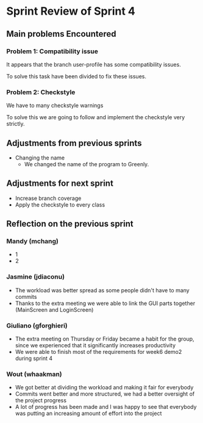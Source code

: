 <!-- An example of how you can do a sprint review -->

# Sprint Review of Sprint 4

## Main problems  Encountered

### Problem 1: Compatibility issue
It appears that the branch user-profile has some compatibility issues.

To solve this task have been divided to fix these issues. 

### Problem 2: Checkstyle
We have to many checkstyle warnings

To solve this we are going to follow and implement the checkstyle very strictly.


## Adjustments from previous sprints
 - Changing the name
    - We changed the name of the program to Greenly.

## Adjustments for next sprint
 - Increase branch coverage
 - Apply the checkstyle to every class

## Reflection on the previous sprint

### Mandy (mchang)
 - 1
 - 2

### Jasmine (jdiaconu)
- The workload was better spread as some people didn't have to many commits
- Thanks to the extra meeting we were able to link the GUI parts together (MainScreen and LoginScreen)
 
### Giuliano (gforghieri)
- The extra meeting on Thursday or Friday became a habit for the group, since we experienced that it significantly increases productivity
- We were able to finish most of the requirements for week6 demo2 during sprint 4

### Wout (whaakman)
- We got better at dividing the workload and making it fair for everybody
- Commits went better and more structured, we had a better oversight of the project progress
- A lot of progress has been made and I was happy to see that everybody was putting an increasing amount of effort into the project
